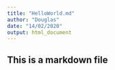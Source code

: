 ```yaml
---
title: "HelloWorld.md"
author: "Douglas"
date: "14/02/2020"
output: html_document
---
```



## This is a markdown file

